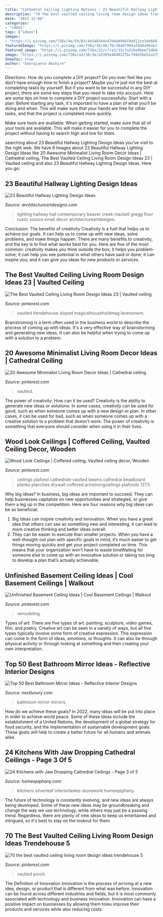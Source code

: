 ```yaml
---
title: "Cathedral Ceiling Lighting Options : 23 Beautiful Hallway Lighting Design Ideas"
description: "70 the best vaulted ceiling living room design ideas trendehouse 5"
date: "2022-12-08"
categories:
- "ideas"
tags: ["ideas"]
images:
- "https://i.pinimg.com/736x/4e/54/83/4e548344c67dda89b6f8dd12ce3de668.jpg"
featuredImage: "https://i.pinimg.com/736x/38/40/79/38407994a70dda96da1f428b12dae83a.jpg"
featured_image: "https://i.pinimg.com/736x/32/c7/a3/32c7a326e9beef1db84987a800b783a4.jpg"
image: "https://i.pinimg.com/736x/a3/39/3e/a3393e404022fbcf94d36e52a2f512ad.jpg"
ShowToc: true
author: "Georgianna Abshire"
---
```



Directions: How do you complete a DIY project?
Do you ever feel like you don't have enough time to finish a project? Maybe you're just not the best at completing tasks by yourself. But if you want to be successful in any DIY project, there are some key steps that you need to take into account. Here are some tips on how to complete a DIY project successfully:
Start with a plan: Before starting any task, it's important to have a plan of what you'll be doing and when. This will make sure that your hands are free for other tasks, and that the project is completed more quickly.

Make sure tools are available: When getting started, make sure that all of your tools are available. This will make it easier for you to complete the project without having to search high and low for them.

	

		
searching about 23 Beautiful Hallway Lighting Design Ideas you've visit to the right web. We have 8 Images about 23 Beautiful Hallway Lighting Design Ideas like 20 Awesome Minimalist Living Room Decor Ideas | Cathedral ceiling, The Best Vaulted Ceiling Living Room Design Ideas 23 | Vaulted ceiling and also 23 Beautiful Hallway Lighting Design Ideas. Here you go:
		
    
## 23 Beautiful Hallway Lighting Design Ideas

<img loading=lazy src="http://www.architectureartdesigns.com/wp-content/uploads/2013/12/1641.jpg" onerror="this.onerror=null;this.src='https://tse1.mm.bing.net/th?id=OIP.4uFlgO0-CDfBhVt842FfkQHaK3&amp;pid=15.1';" alt="23 Beautiful Hallway Lighting Design Ideas">

_Source: architectureartdesigns.com_

>lighting hallway hall contemporary beaver creek mackell gregg floor rustic source email decor architectureartdesigns. 

	

Conclusion: The benefits of creativity
Creativity is a fuel that helps us to achieve our goals. It can help us to come up with new ideas, solve problems, and make things happen. There are many benefits to creativity, and the key is to find what works best for you. Here are five of the most common: creativity makes you think outside the box; it helps you problem-solve; it can help you see potential in what others have said or done; it can inspire you; and it can give you ideas for new products or services.

    
## The Best Vaulted Ceiling Living Room Design Ideas 23 | Vaulted Ceiling

<img loading=lazy src="https://i.pinimg.com/736x/62/c4/48/62c4485e925f96ae1cb19e3047e6e37c.jpg" onerror="this.onerror=null;this.src='https://tse2.mm.bing.net/th?id=OIP.Tw_0nWGzYj7-pkJclABW6wHaJl&amp;pid=15.1';" alt="The Best Vaulted Ceiling Living Room Design Ideas 23 | Vaulted ceiling">

_Source: pinterest.com_

>vaulted trendehouse sloped magicalhouseholdmag lavensnwm. 

	

Brainstroming is a term often used in the business world to describe the process of coming up with ideas. It's a very effective way of brainstorming and generating new ideas. It can also be helpful when trying to come up with a solution to a problem.

    
## 20 Awesome Minimalist Living Room Decor Ideas | Cathedral Ceiling

<img loading=lazy src="https://i.pinimg.com/736x/4e/54/83/4e548344c67dda89b6f8dd12ce3de668.jpg" onerror="this.onerror=null;this.src='https://tse4.mm.bing.net/th?id=OIP.DvUmC5mmQyEPyQ9ztUZnYgHaKk&amp;pid=15.1';" alt="20 Awesome Minimalist Living Room Decor Ideas | Cathedral ceiling">

_Source: pinterest.com_

>vaulted. 

	

The power of creativity: How can it be used?
Creativity is the ability to generate new ideas or solutions. In some cases, creativity can be used for good, such as when someone comes up with a new design or plan. In other cases, it can be used for bad, such as when someone comes up with a creative solution to a problem that doesn't work. The power of creativity is something that everyone should consider when using it in their lives.

    
## Wood Look Ceilings | Coffered Ceiling, Vaulted Ceiling Decor, Wooden

<img loading=lazy src="https://i.pinimg.com/736x/32/c7/a3/32c7a326e9beef1db84987a800b783a4.jpg" onerror="this.onerror=null;this.src='https://tse4.mm.bing.net/th?id=OIP.Ag1pnjo_46RYm2WgAg_vFQHaFA&amp;pid=15.1';" alt="Wood Look Ceilings | Coffered ceiling, Vaulted ceiling decor, Wooden">

_Source: pinterest.com_

>ceilings plafond cathedrale vaulted beams cathedral beadboard planks planches drywall coffered armstrongceilings plafonds 1273. 

	

Why big ideas?
In business, big ideas are important to succeed. They can help businesses capitalize on new opportunities and strategies, or give them a leg up in the competition. Here are four reasons why big ideas can be so beneficial: 
1) Big ideas can inspire creativity and innovation. When you have a great idea that others can see as something new and interesting, it can lead to more creative thinking and better ideas overall. 
2) They can be easier to execute than smaller projects. When you have a well-thought-out plan with specific goals in mind, it’s much easier to get things moving quickly and get your project completed on time. This means that your organization won’t have to waste timeWaiting for someone else to come up with an innovative solution or taking too long to develop a plan that’s actually achievable.

    
## Unfinished Basement Ceiling Ideas | Cool Basement Ceilings | Walkout

<img loading=lazy src="https://i.pinimg.com/736x/38/40/79/38407994a70dda96da1f428b12dae83a.jpg" onerror="this.onerror=null;this.src='https://tse1.mm.bing.net/th?id=OIP.YNn2uQFFt7vChyS7rFxOmwHaFX&amp;pid=15.1';" alt="Unfinished Basement Ceiling Ideas | Cool Basement Ceilings | Walkout">

_Source: pinterest.com_

>remodeling. 

	

Types of art: There are five types of art: painting, sculpture, video games, film, and poetry.
Creative art can be seen in a variety of ways, but all five types typically involve some form of creative expression. This expression can come in the form of ideas, emotions, or thoughts. It can also be through physical activity or through looking at something and then creating your own interpretation.

    
## Top 50 Best Bathroom Mirror Ideas - Reflective Interior Designs

<img loading=lazy src="http://nextluxury.com/wp-content/uploads/bathroom-mirrors-ideas.jpg" onerror="this.onerror=null;this.src='https://tse1.mm.bing.net/th?id=OIP.JEc3pbZ_CH_xQ5f_PdTsxwAAAA&amp;pid=15.1';" alt="Top 50 Best Bathroom Mirror Ideas - Reflective Interior Designs">

_Source: nextluxury.com_

>bathroom mirror mirrors. 

	

How do we achieve these goals?
In 2022, many ideas will be put into place in order to achieve world peace. Some of these ideas include the establishment of a United Nations, the development of a global strategy for food security, and the implementation of sustainable development goals. These goals will help to create a better future for all humans and animals alike.

    
## 24 Kitchens With Jaw Dropping Cathedral Ceilings - Page 3 Of 5

<img loading=lazy src="https://homeepiphany.com/wp-content/uploads/2015/12/24-Kitchens-with-Jaw-Dropping-Cathedral-Ceilings-13.jpg" onerror="this.onerror=null;this.src='https://tse3.mm.bing.net/th?id=OIP.Pm1j-A8DXvWoLbF9XtXWxQHaGI&amp;pid=15.1';" alt="24 Kitchens with Jaw Dropping Cathedral Ceilings - Page 3 of 5">

_Source: homeepiphany.com_

>kitchens silverleaf interiorladies stonework homeepiphany. 

	

The future of technology is constantly evolving, and new ideas are always being developed. Some of these new ideas may be groundbreaking and change the way we use technology, while others may just be a passing trend. Regardless, there are plenty of new ideas to keep us entertained and intrigued, so it's best to stay on the lookout for them.

    
## 70 The Best Vaulted Ceiling Living Room Design Ideas Trendehouse 5

<img loading=lazy src="https://i.pinimg.com/736x/a3/39/3e/a3393e404022fbcf94d36e52a2f512ad.jpg" onerror="this.onerror=null;this.src='https://tse1.mm.bing.net/th?id=OIP.OOyPv2wxC4KGAYrxVHLszwHaLH&amp;pid=15.1';" alt="70 the best vaulted ceiling living room design ideas trendehouse 5">

_Source: pinterest.com_

>vaulted porch. 

	

The Definition of Innovation
Innovation is the process of arriving at a new idea, design, or product that is different from what was before. Innovation can be found across different industries and fields, but it is most commonly associated with technology and business innovation. Innovation can have a positive impact on businesses by allowing them toieu improve their products and services while also reducing costs.

